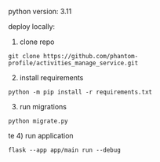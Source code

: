 python version: 3.11

deploy locally:

1) clone repo
```commandline
git clone https://github.com/phantom-profile/activities_manage_service.git
```

2) install requirements

```commandline
python -m pip install -r requirements.txt
```

3) run migrations
```commandline
python migrate.py
```
te
4) run application
```commandline
flask --app app/main run --debug
```

